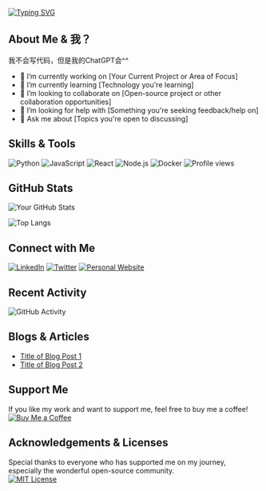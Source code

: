 [![Typing SVG](https://readme-typing-svg.herokuapp.com?font=Fira+Code&pause=1000&width=435&lines=I'm+Nazuna%5E_%5E)](https://git.io/typing-svg)


## About Me & 我？
我不会写代码，但是我的ChatGPT会^^


- 🔭 I’m currently working on [Your Current Project or Area of Focus]
- 🌱 I’m currently learning [Technology you're learning]
- 👯 I’m looking to collaborate on [Open-source project or other collaboration opportunities]
- 🤔 I’m looking for help with [Something you're seeking feedback/help on]
- 💬 Ask me about [Topics you're open to discussing]

## Skills & Tools
![Python](https://img.shields.io/badge/-Python-3776AB?style=flat-square&logo=Python&logoColor=white)
![JavaScript](https://img.shields.io/badge/-JavaScript-F7DF1E?style=flat-square&logo=javascript&logoColor=black)
![React](https://img.shields.io/badge/-React-61DAFB?style=flat-square&logo=react&logoColor=white)
![Node.js](https://img.shields.io/badge/-Node.js-339933?style=flat-square&logo=node-dot-js&logoColor=white)
![Docker](https://img.shields.io/badge/-Docker-2496ED?style=flat-square&logo=docker&logoColor=white)
![Profile views](https://komarev.com/ghpvc/?username=NaNA1337&color=ff69b4)
<!-- Add more as per your expertise -->

## GitHub Stats
![Your GitHub Stats](https://github-readme-stats.vercel.app/api?username=your-username&show_icons=true&theme=radical)

<!-- Optional: Language stats -->
![Top Langs](https://github-readme-stats.vercel.app/api/top-langs/?username=your-username&layout=compact&theme=radical)

## Connect with Me
[![LinkedIn](https://img.shields.io/badge/-LinkedIn-0077B5?style=flat-square&logo=linkedin&logoColor=white)](https://www.linkedin.com/in/your-linkedin)
[![Twitter](https://img.shields.io/badge/-Twitter-1DA1F2?style=flat-square&logo=twitter&logoColor=white)](https://twitter.com/your-twitter)
[![Personal Website](https://img.shields.io/badge/-Website-21759B?style=flat-square&logo=wordpress&logoColor=white)](https://your-website.com)

## Recent Activity
<!-- Add dynamic GitHub activity feed -->
![GitHub Activity](https://github-readme-activity-graph.vercel.app/graph?username=your-username&theme=github)

## Blogs & Articles
- [Title of Blog Post 1](https://link-to-your-blog.com)
- [Title of Blog Post 2](https://link-to-your-blog.com)

## Support Me
If you like my work and want to support me, feel free to buy me a coffee!  
[![Buy Me a Coffee](https://img.shields.io/badge/-Buy%20Me%20a%20Coffee-FFDD00?style=flat-square&logo=buy-me-a-coffee&logoColor=black)](https://www.buymeacoffee.com/your-profile)

## Acknowledgements & Licenses
Special thanks to everyone who has supported me on my journey, especially the wonderful open-source community.  
[![MIT License](https://img.shields.io/badge/License-MIT-yellow.svg)](https://opensource.org/licenses/MIT)
